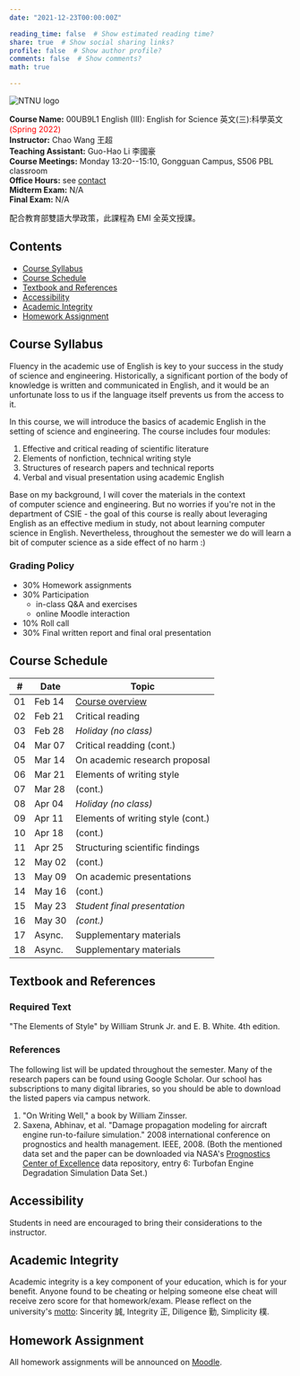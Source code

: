 ```yaml
---
date: "2021-12-23T00:00:00Z"

reading_time: false  # Show estimated reading time?
share: true  # Show social sharing links?
profile: false  # Show author profile?
comments: false  # Show comments?
math: true

---
```

![NTNU logo](../../img/ntnu_logo.png)

**Course Name:** 00UB9L1 English (III): English for Science 英文(三):科學英文 <span style="color:red">(Spring 2022)</span>  
**Instructor:** Chao Wang 王超  
**Teaching Assistant:** Guo-Hao Li 李國豪  
**Course Meetings:** Monday 13:20--15:10, Gongguan Campus, S506 PBL classroom  
**Office Hours:** see [contact](../#contact)  
**Midterm Exam:** N/A  
**Final Exam:** N/A  

配合教育部雙語大學政策，此課程為 EMI 全英文授課。

## Contents

* [Course Syllabus](#syllabus) <a name="syllabus"></a>
* [Course Schedule](#schedule)
* [Textbook and References](#resource)
* [Accessibility](#accessibility)
* [Academic Integrity](#accessibility)
* [Homework Assignment](#hw)

## Course Syllabus
Fluency in the academic use of English is key to your success in the study of science and engineering. Historically, a significant portion of the body of knowledge is written and communicated in English, and it would be an unfortunate loss to us if the language itself prevents us from the access to it.

In this course, we will introduce the basics of academic English in the setting of science and engineering. The course includes four modules:

1. Effective and critical reading of scientific literature
2. Elements of nonfiction, technical writing style
3. Structures of research papers and technical reports
4. Verbal and visual presentation using academic English

Base on my background, I will cover the materials in the context of computer science and engineering. But no worries if you're not in the department of CSIE - the goal of this course is really about leveraging English as an effective medium in study, not about learning computer science in English. Nevertheless, throughout the semester we do will learn a bit of computer science as a side effect of no harm :)

### Grading Policy  
* 30% Homework assignments  
* 30% Participation <a name="schedule"></a>
    - in-class Q&A and exercises
    - online Moodle interaction 
* 10% Roll call   
* 30% Final written report and final oral presentation   

## Course Schedule
| \#  | Date | Topic |
| --- | ---  | --- |
| 01 | Feb 14 | [Course overview](./eng3-introduction.pdf) |
| 02 | Feb 21 | Critical reading |
| 03 | Feb 28 | _Holiday (no class)_ |
| 04 | Mar 07 | Critical readding (cont.) |
| 05 | Mar 14 | On academic research proposal |
| 06 | Mar 21 | Elements of writing style |
| 07 | Mar 28 | (cont.) |
| 08 | Apr 04 | _Holiday (no class)_ |
| 09 | Apr 11 | Elements of writing style (cont.) |
| 10 | Apr 18 | (cont.) |
| 11 | Apr 25 | Structuring scientific findings |
| 12 | May 02 | (cont.) |
| 13 | May 09 | On academic presentations |
| 14 | May 16 | (cont.) |
| 15 | May 23 | _Student final presentation_ |
| 16 | May 30 | _(cont.)_ |
| 17 | Async. | Supplementary materials |
| 18 | Async. | Supplementary materials |

## Textbook and References
<a name="resource"></a>

### Required Text
"The Elements of Style" by William Strunk Jr. and E. B. White. 4th edition.

### References
The following list will be updated throughout the semester.
Many of the research papers can be found using Google Scholar.
Our school has subscriptions to many digital libraries, so
you should be able to download the listed papers via campus network.

1. "On Writing Well," a book by William Zinsser.
2. Saxena, Abhinav, et al. "Damage propagation modeling for aircraft engine run-to-failure simulation." 2008 international conference on prognostics and health management. IEEE, 2008. (Both the mentioned data set and the paper can be downloaded via NASA's [Prognostics Center of Excellence](https://ti.arc.nasa.gov/tech/dash/groups/pcoe/prognostic-data-repository/) data repository, entry 6: Turbofan Engine Degradation Simulation Data Set.) 

## Accessibility
<a name="integrity"></a>
Students in need are encouraged to bring their considerations to the instructor.

## Academic Integrity
<a name="hw"></a>
Academic integrity is a key component of your education, which is for your benefit. Anyone found to be cheating or helping someone else cheat will receive zero score for that homework/exam. Please reflect on the university's [motto](http://archives.lib.ntnu.edu.tw/c2/c2_1.jsp): Sincerity 誠, Integrity 正, Diligence 勤, Simplicity 樸.

## Homework Assignment 
All homework assignments will be announced on [Moodle](https://moodle.ntnu.edu.tw/).
